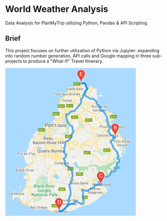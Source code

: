 # World Weather Analysis

Data Analysis for PlanMyTrip utilizing Python, Pandas &amp; API Scripting.

## Brief

This project focuses on further utilization of Python via Jupyter: expanding into random number generation, API calls and Google mapping
in three sub-projects to produce a "What-If" Travel Itinerary.

![](/Vacation_Itinerary/WeatherPy_travel_map.png)
